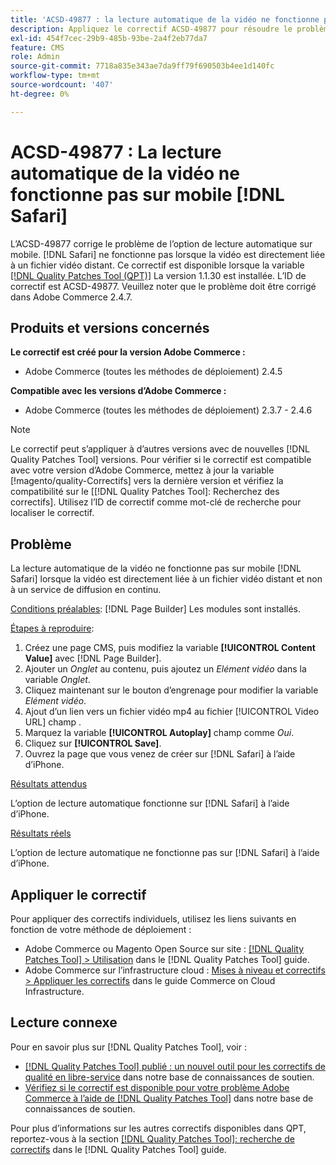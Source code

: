 ```yaml
---
title: 'ACSD-49877 : la lecture automatique de la vidéo ne fonctionne pas sur mobile [!DNL Safari]'
description: Appliquez le correctif ACSD-49877 pour résoudre le problème Adobe Commerce où l’option de lecture automatique de la vidéo ne fonctionne pas sur mobile. [!DNL Safari] lorsque la vidéo est directement liée à un fichier vidéo distant.
exl-id: 454f7cec-29b9-485b-93be-2a4f2eb77da7
feature: CMS
role: Admin
source-git-commit: 7718a835e343ae7da9ff79f690503b4ee1d140fc
workflow-type: tm+mt
source-wordcount: '407'
ht-degree: 0%

---
```


# ACSD-49877 : La lecture automatique de la vidéo ne fonctionne pas sur mobile [!DNL Safari]

L’ACSD-49877 corrige le problème de l’option de lecture automatique sur mobile. [!DNL Safari] ne fonctionne pas lorsque la vidéo est directement liée à un fichier vidéo distant. Ce correctif est disponible lorsque la variable [[!DNL Quality Patches Tool (QPT)]](/help/announcements/adobe-commerce-announcements/magento-quality-patches-released-new-tool-to-self-serve-quality-patches.md) La version 1.1.30 est installée. L’ID de correctif est ACSD-49877. Veuillez noter que le problème doit être corrigé dans Adobe Commerce 2.4.7.

## Produits et versions concernés

**Le correctif est créé pour la version Adobe Commerce :**

* Adobe Commerce (toutes les méthodes de déploiement) 2.4.5

**Compatible avec les versions d’Adobe Commerce :**

* Adobe Commerce (toutes les méthodes de déploiement) 2.3.7 - 2.4.6

>[!NOTE]
>
>Le correctif peut s’appliquer à d’autres versions avec de nouvelles [!DNL Quality Patches Tool] versions. Pour vérifier si le correctif est compatible avec votre version d’Adobe Commerce, mettez à jour la variable [!magento/quality-Correctifs] vers la dernière version et vérifiez la compatibilité sur le [[!DNL Quality Patches Tool]: Recherchez des correctifs]. Utilisez l’ID de correctif comme mot-clé de recherche pour localiser le correctif.

## Problème

La lecture automatique de la vidéo ne fonctionne pas sur mobile [!DNL Safari] lorsque la vidéo est directement liée à un fichier vidéo distant et non à un service de diffusion en continu.

<u>Conditions préalables</u>:
[!DNL Page Builder] Les modules sont installés.

<u>Étapes à reproduire</u>:

1. Créez une page CMS, puis modifiez la variable **[!UICONTROL Content Value]** avec [!DNL Page Builder].
1. Ajouter un *Onglet* au contenu, puis ajoutez un *Elément vidéo* dans la variable *Onglet*.
1. Cliquez maintenant sur le bouton d’engrenage pour modifier la variable *Elément vidéo*.
1. Ajout d’un lien vers un fichier vidéo mp4 au fichier [!UICONTROL Video URL] champ .
1. Marquez la variable **[!UICONTROL Autoplay]** champ comme *Oui*.
1. Cliquez sur **[!UICONTROL Save]**.
1. Ouvrez la page que vous venez de créer sur [!DNL Safari] à l’aide d’iPhone.

<u>Résultats attendus</u>

L’option de lecture automatique fonctionne sur [!DNL Safari] à l’aide d’iPhone.

<u>Résultats réels</u>

L’option de lecture automatique ne fonctionne pas sur [!DNL Safari] à l’aide d’iPhone.

## Appliquer le correctif

Pour appliquer des correctifs individuels, utilisez les liens suivants en fonction de votre méthode de déploiement :

* Adobe Commerce ou Magento Open Source sur site : [[!DNL Quality Patches Tool] > Utilisation](https://experienceleague.adobe.com/docs/commerce-operations/tools/quality-patches-tool/usage.html) dans le [!DNL Quality Patches Tool] guide.
* Adobe Commerce sur l’infrastructure cloud : [Mises à niveau et correctifs > Appliquer les correctifs](https://experienceleague.adobe.com/docs/commerce-cloud-service/user-guide/develop/upgrade/apply-patches.html) dans le guide Commerce on Cloud Infrastructure.

## Lecture connexe

Pour en savoir plus sur [!DNL Quality Patches Tool], voir :

* [[!DNL Quality Patches Tool] publié : un nouvel outil pour les correctifs de qualité en libre-service](/help/announcements/adobe-commerce-announcements/magento-quality-patches-released-new-tool-to-self-serve-quality-patches.md) dans notre base de connaissances de soutien.
* [Vérifiez si le correctif est disponible pour votre problème Adobe Commerce à l’aide de [!DNL Quality Patches Tool]](/help/support-tools/patches-available-in-qpt-tool/check-patch-for-magento-issue-with-magento-quality-patches.md) dans notre base de connaissances de soutien.

Pour plus d’informations sur les autres correctifs disponibles dans QPT, reportez-vous à la section [[!DNL Quality Patches Tool]: recherche de correctifs](https://experienceleague.adobe.com/tools/commerce-quality-patches/index.html) dans le [!DNL Quality Patches Tool] guide.
